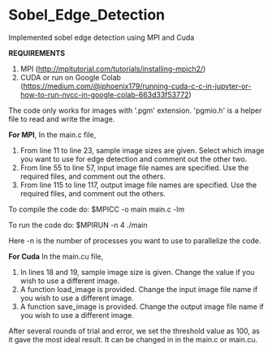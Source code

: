 # Sobel_Edge_Detection
Implemented sobel edge detection using MPI and Cuda

**REQUIREMENTS**
1. MPI (http://mpitutorial.com/tutorials/installing-mpich2/)
2. CUDA or run on Google Colab (https://medium.com/@iphoenix179/running-cuda-c-c-in-jupyter-or-how-to-run-nvcc-in-google-colab-663d33f53772) 

The code only works for images with '.pgm' extension.
'pgmio.h' is a helper file to read and write the image.

**For MPI**, 
In the main.c file, 
1. From line 11 to line 23, sample image sizes are given. Select which image you want to use for edge detection and comment out the other two.
2. From line 55 to line 57, input image file names are specified. Use the required files, and comment out the others.
3. From line 115 to line 117, output image file names are specified. Use the required files, and comment out the others.

To compile the code do:
  $MPICC -o main main.c -lm
  
To run the code do:
  $MPIRUN -n 4 ./main
  
Here -n is the number of processes you want to use to parallelize the code.

**For Cuda**
In the main.cu file,
1. In lines 18 and 19, sample image size is given. Change the value if you wish to use a different image.
2. A function load_image is provided. Change the input image file name if you wish to use a different image. 
3. A function save_image is provided. Change the output image file name if you wish to use a different image. 

After several rounds of trial and error, we set the threshold value as 100, as it gave the most ideal result. It can be changed in in the main.c or main.cu.
